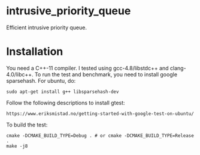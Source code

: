 # intrusive_priority_queue

Efficient intrusive priority queue.

# Installation

You need a C++-11 compiler. I tested using gcc-4.8/libstdc++ and clang-4.0/libc++.
To run the test and benchmark, you need to install google sparsehash. For ubuntu, do:

    sudo apt-get install g++ libsparsehash-dev

Follow the following descriptions to install gtest:

    https://www.eriksmistad.no/getting-started-with-google-test-on-ubuntu/

To build the test:

    cmake -DCMAKE_BUILD_TYPE=Debug . # or cmake -DCMAKE_BUILD_TYPE=Release .
    make -j8
